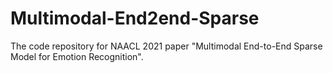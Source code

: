 # Multimodal-End2end-Sparse
The code repository for NAACL 2021 paper "Multimodal End-to-End Sparse Model for Emotion Recognition".
